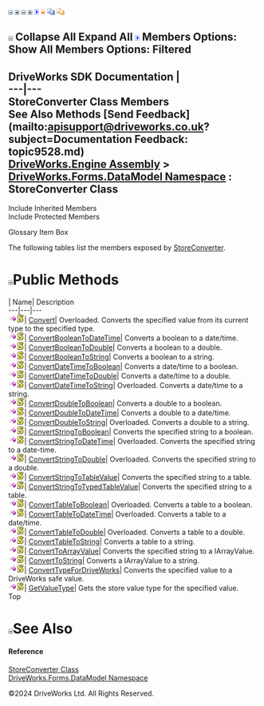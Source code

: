 ![](dotnetimages/collapse.gif) ![](dotnetimages/expand.gif) ![](dotnetimages/collapse.gif) ![](dotnetimages/expand.gif) ![](dotnetimages/drpdown.gif) ![](dotnetimages/drpdown_orange.gif) ![](dotnetimages/copycode.gif) ![](dotnetimages/copycodeHighlight.gif)

![](dotnetimages/collapse.gif) Collapse All Expand All ![](dotnetimages/drpdown.gif) Members Options: Show All  Members Options: Filtered   
---  
DriveWorks SDK Documentation  |   
---|---  
StoreConverter Class Members   
See Also Methods [Send Feedback](mailto:apisupport@driveworks.co.uk?subject=Documentation Feedback: topic9528.md)  
[DriveWorks.Engine Assembly](topic2156.md) > [DriveWorks.Forms.DataModel Namespace](topic9371.md) : StoreConverter Class  
---  
  
Include Inherited Members    
Include Protected Members  


Glossary Item Box

The following tables list the members exposed by [StoreConverter](topic9528.md).

# ![](dotnetimages/collapse.gif)Public Methods

| Name| Description  
---|---|---  
![Public Method](dotnetimages/publicMethod.gif)![static \(Shared in Visual Basic\)](dotnetimages/static.gif)| [Convert](topic9534.md)| Overloaded. Converts the specified value from its current type to the specified type.   
![Public Method](dotnetimages/publicMethod.gif)![static \(Shared in Visual Basic\)](dotnetimages/static.gif)| [ConvertBooleanToDateTime](topic9539.md)| Converts a boolean to a date/time.   
![Public Method](dotnetimages/publicMethod.gif)![static \(Shared in Visual Basic\)](dotnetimages/static.gif)| [ConvertBooleanToDouble](topic9540.md)| Converts a boolean to a double.   
![Public Method](dotnetimages/publicMethod.gif)![static \(Shared in Visual Basic\)](dotnetimages/static.gif)| [ConvertBooleanToString](topic9541.md)| Converts a boolean to a string.   
![Public Method](dotnetimages/publicMethod.gif)![static \(Shared in Visual Basic\)](dotnetimages/static.gif)| [ConvertDateTimeToBoolean](topic9542.md)| Converts a date/time to a boolean.   
![Public Method](dotnetimages/publicMethod.gif)![static \(Shared in Visual Basic\)](dotnetimages/static.gif)| [ConvertDateTimeToDouble](topic9543.md)| Converts a date/time to a double.   
![Public Method](dotnetimages/publicMethod.gif)![static \(Shared in Visual Basic\)](dotnetimages/static.gif)| [ConvertDateTimeToString](topic9544.md)| Overloaded. Converts a date/time to a string.   
![Public Method](dotnetimages/publicMethod.gif)![static \(Shared in Visual Basic\)](dotnetimages/static.gif)| [ConvertDoubleToBoolean](topic9547.md)| Converts a double to a boolean.   
![Public Method](dotnetimages/publicMethod.gif)![static \(Shared in Visual Basic\)](dotnetimages/static.gif)| [ConvertDoubleToDateTime](topic9548.md)| Converts a double to a date/time.   
![Public Method](dotnetimages/publicMethod.gif)![static \(Shared in Visual Basic\)](dotnetimages/static.gif)| [ConvertDoubleToString](topic9549.md)| Overloaded. Converts a double to a string.   
![Public Method](dotnetimages/publicMethod.gif)![static \(Shared in Visual Basic\)](dotnetimages/static.gif)| [ConvertStringToBoolean](topic9552.md)| Converts the specified string to a boolean.   
![Public Method](dotnetimages/publicMethod.gif)![static \(Shared in Visual Basic\)](dotnetimages/static.gif)| [ConvertStringToDateTime](topic9553.md)| Overloaded. Converts the specified string to a date-time.   
![Public Method](dotnetimages/publicMethod.gif)![static \(Shared in Visual Basic\)](dotnetimages/static.gif)| [ConvertStringToDouble](topic9556.md)| Overloaded. Converts the specified string to a double.   
![Public Method](dotnetimages/publicMethod.gif)![static \(Shared in Visual Basic\)](dotnetimages/static.gif)| [ConvertStringToTableValue](topic9559.md)| Converts the specified string to a table.   
![Public Method](dotnetimages/publicMethod.gif)![static \(Shared in Visual Basic\)](dotnetimages/static.gif)| [ConvertStringToTypedTableValue](topic9560.md)| Converts the specified string to a table.   
![Public Method](dotnetimages/publicMethod.gif)![static \(Shared in Visual Basic\)](dotnetimages/static.gif)| [ConvertTableToBoolean](topic9561.md)| Overloaded. Converts a table to a boolean.   
![Public Method](dotnetimages/publicMethod.gif)![static \(Shared in Visual Basic\)](dotnetimages/static.gif)| [ConvertTableToDateTime](topic9564.md)| Overloaded. Converts a table to a date/time.   
![Public Method](dotnetimages/publicMethod.gif)![static \(Shared in Visual Basic\)](dotnetimages/static.gif)| [ConvertTableToDouble](topic9567.md)| Overloaded. Converts a table to a double.   
![Public Method](dotnetimages/publicMethod.gif)![static \(Shared in Visual Basic\)](dotnetimages/static.gif)| [ConvertTableToString](topic9570.md)| Converts a table to a string.   
![Public Method](dotnetimages/publicMethod.gif)![static \(Shared in Visual Basic\)](dotnetimages/static.gif)| [ConvertToArrayValue](topic9571.md)| Converts the specified string to a IArrayValue.   
![Public Method](dotnetimages/publicMethod.gif)![static \(Shared in Visual Basic\)](dotnetimages/static.gif)| [ConvertToString](topic9572.md)| Converts a IArrayValue to a string.   
![Public Method](dotnetimages/publicMethod.gif)![static \(Shared in Visual Basic\)](dotnetimages/static.gif)| [ConvertTypeForDriveWorks](topic9573.md)| Converts the specified value to a DriveWorks safe value.   
![Public Method](dotnetimages/publicMethod.gif)![static \(Shared in Visual Basic\)](dotnetimages/static.gif)| [GetValueType](topic9574.md)| Gets the store value type for the specified value.   
Top

# ![](dotnetimages/collapse.gif)See Also

#### Reference

[StoreConverter Class](topic9528.md)   
[DriveWorks.Forms.DataModel Namespace](topic9371.md)

©2024 DriveWorks Ltd. All Rights Reserved.

